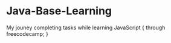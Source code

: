 # Java-Base-Learning
My jouney completing tasks while learning JavaScript { 
 through freecodecamp;
 }
